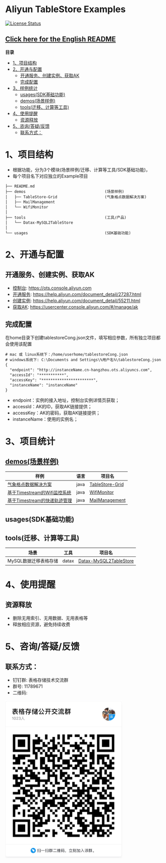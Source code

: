 # Aliyun TableStore Examples

[![License Status](https://img.shields.io/badge/license-apache2-brightgreen.svg)](https://travis-ci.org/aliyun/aliyun-tablestore-nodejs-sdk)
## [Click here for the English README](README_EN.md)

**目录**
- [1、项目结构](#1%E9%A1%B9%E7%9B%AE%E7%BB%93%E6%9E%84)
- [2、开通与配置](#2%E5%BC%80%E9%80%9A%E4%B8%8E%E9%85%8D%E7%BD%AE)
  - [开通服务、创建实例、获取AK](#%E5%BC%80%E9%80%9A%E6%9C%8D%E5%8A%A1%E5%88%9B%E5%BB%BA%E5%AE%9E%E4%BE%8B%E8%8E%B7%E5%8F%96ak)
  - [完成配置](#%E5%AE%8C%E6%88%90%E9%85%8D%E7%BD%AE)
- [3、样例统计](#3%E6%A0%B7%E4%BE%8B%E7%BB%9F%E8%AE%A1)
  - [usages(SDK基础功能)](#usagessdk%E5%9F%BA%E7%A1%80%E5%8A%9F%E8%83%BD)
  - [demos(场景样例)](#demos%E5%9C%BA%E6%99%AF%E6%A0%B7%E4%BE%8B)
  - [tools(迁移、计算等工具)](#tools%E8%BF%81%E7%A7%BB%E8%AE%A1%E7%AE%97%E7%AD%89%E5%B7%A5%E5%85%B7)
- [4、使用提醒](#4%E4%BD%BF%E7%94%A8%E6%8F%90%E9%86%92)
  - [资源释放](#%E8%B5%84%E6%BA%90%E9%87%8A%E6%94%BE)
- [5、咨询/答疑/反馈](#5%E5%92%A8%E8%AF%A2%E7%AD%94%E7%96%91%E5%8F%8D%E9%A6%88)
  - [联系方式：](#%E8%81%94%E7%B3%BB%E6%96%B9%E5%BC%8F)


# 1、项目结构
- 根据功能，分为3个模块(场景样例/迁移、计算等工具/SDK基础功能)，
- 每个项目名下对应独立的Example项目

```
├── README.md
├── demos                                   (场景样例)
│   ├── TableStore-Grid                     (气象格点数据解决方案)
│   ├── MailManagement
│   └── WifiMonitor
│
├── tools                                   (工具/产品)
│   └── Datax-MySQL2TableStore
│
└── usages                                  (SDK基础功能)
```

# 2、开通与配置
## 开通服务、创建实例、获取AK
- [控制台](https://ots.console.aliyun.com): https://ots.console.aliyun.com
- [开通服务](https://help.aliyun.com/document_detail/27287.html): https://help.aliyun.com/document_detail/27287.html
- [创建实例](https://help.aliyun.com/document_detail/55211.html): https://help.aliyun.com/document_detail/55211.html
- [获取AK](https://usercenter.console.aliyun.com/#/manage/ak): https://usercenter.console.aliyun.com/#/manage/ak

## 完成配置
在home目录下创建tablestoreCong.json文件，填写相应参数，所有独立项目都会使用该配置
```
# mac 或 linux系统下：/home/userhome/tablestoreCong.json
# windows系统下: C:\Documents and Settings\%用户名%\tablestoreCong.json
{
  "endpoint": "http://instanceName.cn-hangzhou.ots.aliyuncs.com",
  "accessId": "***********",
  "accessKey": "***********************",
  "instanceName": "instanceName"
}
```
- endpoint：实例的接入地址，控制台实例详情页获取；
- accessId：AK的ID，获取AK链接提供；
- accessKey：AK的密码，获取AK链接提供；
- instanceName：使用的实例名；

# 3、项目统计

## [demos(场景样例)](/demos)
样例 | 语言 | 项目名
--- | --- | ---
[气象格点数据解决方案](https://yq.aliyun.com/articles/698313) | java | [TableStore-Grid](/demos/TableStore-Grid)
[基于Timestream的Wifi监控系统](https://yq.aliyun.com/articles/698591) | java | [WifiMonitor](/demos/WifiMonitor)
[基于Timestream的快递轨迹管理](https://yq.aliyun.com/articles/698551) | java | [MailManagement](/demos/MailManagement)

## usages(SDK基础功能)

## tools(迁移、计算等工具)
场景 | 工具 | 项目名
--- | --- | ---
MySQL数据迁移表格存储 | datax | [Datax-MySQL2TableStore](/tools/Datax-MySQL2TableStore)



# 4、使用提醒

## 资源释放
- 删除无用索引、无用数据、无用表格等
- 释放相应资源，避免持续收费


# 5、咨询/答疑/反馈
## 联系方式：
- 钉钉群: 表格存储技术交流群
- 群号: 11789671
- 二维码:

![二维码](image/QRcode.png)
